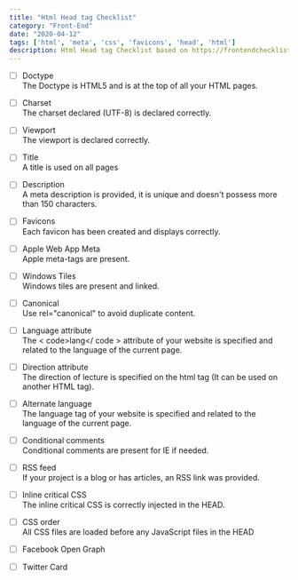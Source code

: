 ```yaml
---
title: "Html Head tag Checklist"
category: "Front-End"
date: "2020-04-12"
tags: ['html', 'meta', 'css', 'favicons', 'head', 'html']
description: Html Head tag Checklist based on https://frontendchecklist.io/
---
```


- [ ] Doctype   
The Doctype is HTML5 and is at the top of all your HTML pages.

- [ ] Charset   
The charset declared (UTF-8) is declared correctly.

- [ ] Viewport  
The viewport is declared correctly.

- [ ] Title   
A title is used on all pages

- [ ] Description   
A meta description is provided, it is unique and doesn't possess more than 150 characters.

- [ ] Favicons    
Each favicon has been created and displays correctly.

- [ ] Apple Web App Meta    
Apple meta-tags are present.

- [ ] Windows Tiles   
Windows tiles are present and linked.

- [ ] Canonical   
Use rel="canonical" to avoid duplicate content.

- [ ] Language attribute    
The < code>lang</ code > attribute of your website is specified and related to the language of the current page.

- [ ] Direction attribute   
The direction of lecture is specified on the html tag (It can be used on another HTML tag).

- [ ] Alternate language    
The language tag of your website is specified and related to the language of the current page.

- [ ] Conditional comments    
Conditional comments are present for IE if needed.

- [ ] RSS feed    
If your project is a blog or has articles, an RSS link was provided.

- [ ] Inline critical CSS   
The inline critical CSS is correctly injected in the HEAD.

- [ ] CSS order   
All CSS files are loaded before any JavaScript files in the HEAD

- [ ] Facebook Open Graph

- [ ] Twitter Card